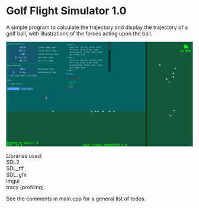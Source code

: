 # Golf Flight Simulator 1.0

A simple program to calculate the trajectory and display the trajectory of a golf ball, with illustrations of the forces acting upon the ball.

![Preview Screenshot](golf_ss2.png)

Libraries used:<br>
SDL2<br>
SDL_ttf<br>
SDL_gfx<br>
imgui<br>
tracy (profiling)

See the comments in main.cpp for a general list of todos.
